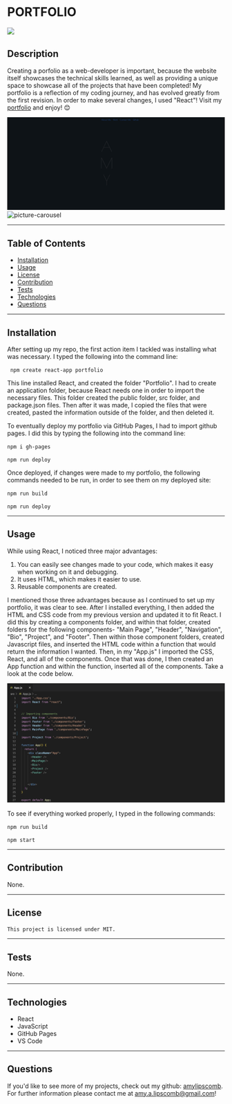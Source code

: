# PORTFOLIO
<img src="https://img.shields.io/badge/License-MIT-ff69b4.svg">

## Description

Creating a porfolio as a web-developer is important, because the website itself showcases the technical skills learned, as well as providing a unique space to showcase all of the projects that have been completed! My portfolio is a reflection of my coding journey, and has evolved greatly from the first revision. In order to make several changes, I used "React"! Visit my [portfolio](https://amylipscomb.github.io/portfolio-react/) and enjoy! &#128522;

![amyportfolio](./public/assets/images/amyportfolio.png)
![picture-carousel](./public/assets/images/picturecarousel.gif)

----
## Table of Contents 

  * [Installation](#installation)
  * [Usage](#usage)
  * [License](#license)
  * [Contribution](#contribution)
  * [Tests](#tests)
  * [Technologies](#technologies)
  * [Questions](#questions)

---
## Installation

After setting up my repo, the first action item I tackled was installing what was necessary. I typed the following into the command line:
```
 npm create react-app portfolio
 ```

This line installed React, and created the folder "Portfolio". I had to create an application folder, because React needs one in order to import the necessary files. This folder created the public folder, src folder, and package.json files. Then after it was made, I copied the files that were created, pasted the information outside of the folder, and then deleted it. 

To eventually deploy my portfolio via GitHub Pages, I had to import github pages. I did this by typing the following into the command line:

```
npm i gh-pages
```
```
npm run deploy
```

Once deployed, if changes were made to my portfolio, the following commands needed to be run, in order to see them on my deployed site:

```
npm run build
```

```
npm run deploy
```

---

## Usage

While using React, I noticed three major advantages:
  1. You can easily see changes made to your code, which makes it easy when working on it and debugging.
  2. It uses HTML, which makes it easier to use.
  3. Reusable components are created. 


I mentioned those three advantages because as I continued to set up my portfolio, it was clear to see. After I installed everything, I then added the HTML and CSS code from my previous version and updated it to fit React. I did this by creating a components folder, and within that folder, created folders for the following components- "Main Page", "Header", "Navigation", "Bio", "Project", and "Footer". Then within those component folders, created Javascript files, and inserted the HTML code within a function that would return the information I wanted. Then, in my "App.js" I imported the CSS, React, and all of the components. Once that was done, I then created an App function and within the function, inserted all of the components. Take a look at the code below.  

![app.js](./public/assets/images/app.js.png)

To see if everything worked properly, I typed in the following commands:

```
npm run build
```
```
npm start
```

---

## Contribution

  None.

  ---

## License

```
This project is licensed under MIT.
```

---


## Tests

None.

 ---

 ## Technologies

* React
* JavaScript
* GitHub Pages
* VS Code

 ---

## Questions

If you'd like to see more of my projects, check out my github: [amylipscomb](https://github.com/amylipscomb).
For further information please contact me at [amy.a.lipscomb@gmail.com](mailto:amy.a.lipscomb@gmail.com)!